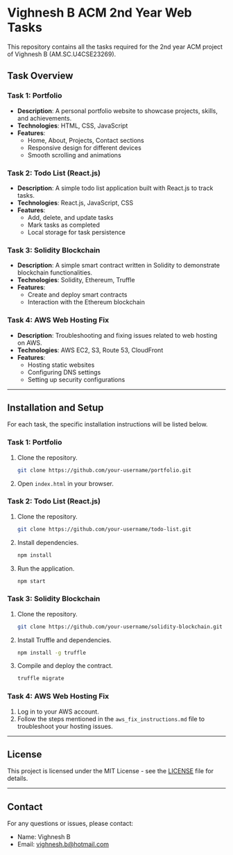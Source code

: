 
# Vighnesh B ACM 2nd Year Web Tasks

This repository contains all the tasks required for the 2nd year ACM project of Vighnesh B (AM.SC.U4CSE23269).

## Task Overview

### Task 1: Portfolio
- **Description**: A personal portfolio website to showcase projects, skills, and achievements.
- **Technologies**: HTML, CSS, JavaScript
- **Features**:
  - Home, About, Projects, Contact sections
  - Responsive design for different devices
  - Smooth scrolling and animations

### Task 2: Todo List (React.js)
- **Description**: A simple todo list application built with React.js to track tasks.
- **Technologies**: React.js, JavaScript, CSS
- **Features**:
  - Add, delete, and update tasks
  - Mark tasks as completed
  - Local storage for task persistence

### Task 3: Solidity Blockchain
- **Description**: A simple smart contract written in Solidity to demonstrate blockchain functionalities.
- **Technologies**: Solidity, Ethereum, Truffle
- **Features**:
  - Create and deploy smart contracts
  - Interaction with the Ethereum blockchain

### Task 4: AWS Web Hosting Fix
- **Description**: Troubleshooting and fixing issues related to web hosting on AWS.
- **Technologies**: AWS EC2, S3, Route 53, CloudFront
- **Features**:
  - Hosting static websites
  - Configuring DNS settings
  - Setting up security configurations

---

## Installation and Setup

For each task, the specific installation instructions will be listed below.

### Task 1: Portfolio
1. Clone the repository.
   ```bash
   git clone https://github.com/your-username/portfolio.git
   ```
2. Open `index.html` in your browser.

### Task 2: Todo List (React.js)
1. Clone the repository.
   ```bash
   git clone https://github.com/your-username/todo-list.git
   ```
2. Install dependencies.
   ```bash
   npm install
   ```
3. Run the application.
   ```bash
   npm start
   ```

### Task 3: Solidity Blockchain
1. Clone the repository.
   ```bash
   git clone https://github.com/your-username/solidity-blockchain.git
   ```
2. Install Truffle and dependencies.
   ```bash
   npm install -g truffle
   ```
3. Compile and deploy the contract.
   ```bash
   truffle migrate
   ```

### Task 4: AWS Web Hosting Fix
1. Log in to your AWS account.
2. Follow the steps mentioned in the `aws_fix_instructions.md` file to troubleshoot your hosting issues.

---

## License
This project is licensed under the MIT License - see the [LICENSE](LICENSE) file for details.

---

## Contact
For any questions or issues, please contact:
- Name: Vighnesh B
- Email: vighnesh.b@hotmail.com
